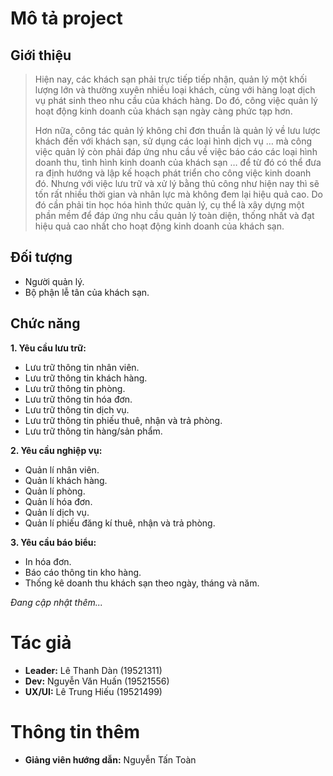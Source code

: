 # Mô tả project
## Giới thiệu
>Hiện nay, các khách sạn phải trực tiếp tiếp nhận, quản lý một khối lượng lớn và thường xuyên nhiều loại khách, cùng với hàng loạt dịch vụ phát sinh theo nhu cầu của khách hàng. Do đó, công việc quản lý hoạt động kinh doanh của khách sạn ngày càng phức tạp hơn.
>
>Hơn nữa, công tác quản lý không chỉ đơn thuần là quản lý về lưu lược khách đến với khách sạn, sử dụng các loại hình dịch vụ … mà công việc quản lý còn phải đáp ứng nhu cầu về việc báo cáo các loại hình doanh thu, tình hình kinh doanh của khách sạn … để từ đó có thể đưa ra định hướng và lập kế hoạch phát triển cho công việc kinh doanh đó. Nhưng với việc lưu trữ và xử lý bằng thủ công như hiện nay thì sẽ tốn rất nhiều thời gian và nhân lực mà không đem lại hiệu quả cao. Do đó cần phải tin học hóa hình thức quản lý, cụ thể là xây dựng một phần mềm để đáp ứng nhu cầu quản lý toàn diện, thống nhất và đạt hiệu quả cao nhất cho hoạt động kinh doanh của khách sạn.

## Đối tượng
- Người quản lý.
- Bộ phận lễ tân của khách sạn.
## Chức năng
**1. Yêu cầu lưu trữ:**
- Lưu trữ thông tin nhân viên.
- Lưu trữ thông tin khách hàng.
- Lưu trữ thông tin phòng.
- Lưu trữ thông tin hóa đơn.
- Lưu trữ thông tin dịch vụ.
- Lưu trữ thông tin phiếu thuê, nhận và trả phòng.
- Lưu trữ thông tin hàng/sản phẩm.

**2. Yêu cầu nghiệp vụ:**
- Quản lí nhân viên.
- Quản lí khách hàng.
- Quản lí phòng.
- Quản lí hóa đơn.
- Quản lí dịch vụ.
- Quản lí phiếu đăng kí thuê, nhận và trả phòng.

**3. Yêu cầu báo biểu:**
- In hóa đơn.
- Báo cáo thông tin kho hàng.
- Thống kê doanh thu khách sạn theo ngày, tháng và năm.

*Đang cập nhật thêm...*
# Tác giả
- **Leader:** Lê Thanh Dàn (19521311)
- **Dev:** Nguyễn Văn Huấn (19521556) 
- **UX/UI:** Lê Trung Hiếu (19521499)
# Thông tin thêm
- **Giảng viên hướng dẫn:** Nguyễn Tấn Toàn
